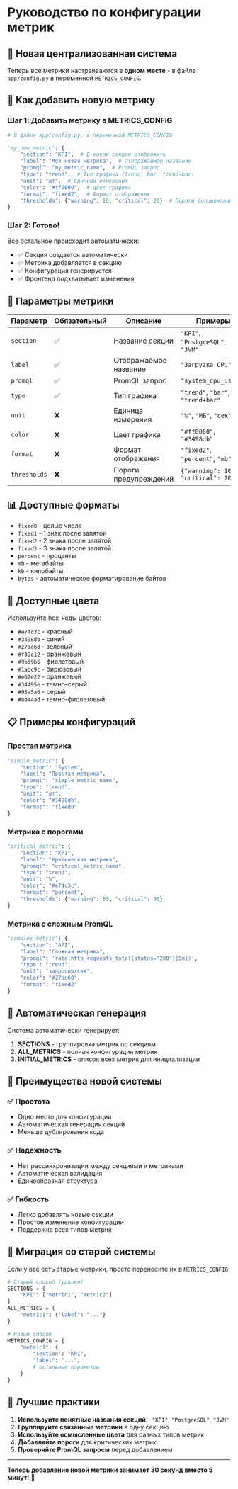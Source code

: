 # Руководство по конфигурации метрик

## 🎯 Новая централизованная система

Теперь все метрики настраиваются в **одном месте** - в файле `app/config.py` в переменной `METRICS_CONFIG`.

## 📝 Как добавить новую метрику

### Шаг 1: Добавить метрику в METRICS_CONFIG

```python
# В файле app/config.py, в переменной METRICS_CONFIG

"my_new_metric": {
    "section": "KPI",  # В какой секции отображать
    "label": "Моя новая метрика",  # Отображаемое название
    "promql": "my_metric_name",  # PromQL запрос
    "type": "trend",  # Тип графика (trend, bar, trend+bar)
    "unit": "шт",  # Единица измерения
    "color": "#ff0000",  # Цвет графика
    "format": "fixed2",  # Формат отображения
    "thresholds": {"warning": 10, "critical": 20}  # Пороги (опционально)
}
```

### Шаг 2: Готово! 

Все остальное происходит автоматически:
- ✅ Секция создается автоматически
- ✅ Метрика добавляется в секцию
- ✅ Конфигурация генерируется
- ✅ Фронтенд подхватывает изменения

## 🔧 Параметры метрики

| Параметр | Обязательный | Описание | Примеры |
|----------|-------------|----------|---------|
| `section` | ✅ | Название секции | `"KPI"`, `"PostgreSQL"`, `"JVM"` |
| `label` | ✅ | Отображаемое название | `"Загрузка CPU"` |
| `promql` | ✅ | PromQL запрос | `"system_cpu_usage"` |
| `type` | ✅ | Тип графика | `"trend"`, `"bar"`, `"trend+bar"` |
| `unit` | ❌ | Единица измерения | `"%"`, `"МБ"`, `"сек"` |
| `color` | ❌ | Цвет графика | `"#ff0000"`, `"#3498db"` |
| `format` | ❌ | Формат отображения | `"fixed2"`, `"percent"`, `"mb"` |
| `thresholds` | ❌ | Пороги предупреждений | `{"warning": 10, "critical": 20}` |

## 📊 Доступные форматы

- `fixed0` - целые числа
- `fixed1` - 1 знак после запятой
- `fixed2` - 2 знака после запятой
- `fixed3` - 3 знака после запятой
- `percent` - проценты
- `mb` - мегабайты
- `kb` - килобайты
- `bytes` - автоматическое форматирование байтов

## 🎨 Доступные цвета

Используйте hex-коды цветов:
- `#e74c3c` - красный
- `#3498db` - синий
- `#27ae60` - зеленый
- `#f39c12` - оранжевый
- `#9b59b6` - фиолетовый
- `#1abc9c` - бирюзовый
- `#e67e22` - оранжевый
- `#34495e` - темно-серый
- `#95a5a6` - серый
- `#8e44ad` - темно-фиолетовый

## 📋 Примеры конфигураций

### Простая метрика
```python
"simple_metric": {
    "section": "System",
    "label": "Простая метрика",
    "promql": "simple_metric_name",
    "type": "trend",
    "unit": "шт",
    "color": "#3498db",
    "format": "fixed0"
}
```

### Метрика с порогами
```python
"critical_metric": {
    "section": "KPI",
    "label": "Критическая метрика",
    "promql": "critical_metric_name",
    "type": "trend",
    "unit": "%",
    "color": "#e74c3c",
    "format": "percent",
    "thresholds": {"warning": 80, "critical": 95}
}
```

### Метрика с сложным PromQL
```python
"complex_metric": {
    "section": "API",
    "label": "Сложная метрика",
    "promql": 'rate(http_requests_total{status="200"}[5m])',
    "type": "trend",
    "unit": "запросов/сек",
    "color": "#27ae60",
    "format": "fixed2"
}
```

## 🔄 Автоматическая генерация

Система автоматически генерирует:

1. **SECTIONS** - группировка метрик по секциям
2. **ALL_METRICS** - полная конфигурация метрик
3. **INITIAL_METRICS** - список всех метрик для инициализации

## 🚀 Преимущества новой системы

### ✅ Простота
- Одно место для конфигурации
- Автоматическая генерация секций
- Меньше дублирования кода

### ✅ Надежность
- Нет рассинхронизации между секциями и метриками
- Автоматическая валидация
- Единообразная структура

### ✅ Гибкость
- Легко добавлять новые секции
- Простое изменение конфигурации
- Поддержка всех типов метрик

## 📝 Миграция со старой системы

Если у вас есть старые метрики, просто перенесите их в `METRICS_CONFIG`:

```python
# Старый способ (удален)
SECTIONS = {
    "KPI": ["metric1", "metric2"]
}
ALL_METRICS = {
    "metric1": {"label": "..."}
}

# Новый способ
METRICS_CONFIG = {
    "metric1": {
        "section": "KPI",
        "label": "...",
        # остальные параметры
    }
}
```

## 🎯 Лучшие практики

1. **Используйте понятные названия секций** - `"KPI"`, `"PostgreSQL"`, `"JVM"`
2. **Группируйте связанные метрики** в одну секцию
3. **Используйте осмысленные цвета** для разных типов метрик
4. **Добавляйте пороги** для критических метрик
5. **Проверяйте PromQL запросы** перед добавлением

---

**Теперь добавление новой метрики занимает 30 секунд вместо 5 минут!** 🚀 